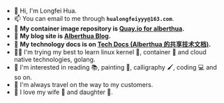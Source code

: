 - 👋 Hi, I'm Longfei Hua.
- 📫 You can email to me through **`hualongfeiyyy@163.com`**.
- 💾 **My container image repository is [Quay.io for alberthua](https://quay.io/user/alberthua).**
- 🔗 **My blog site is [Alberthua Blog](https://alberthua-perl.github.io).**
- 💎 **My technology docs is on [Tech Docs (Alberthua 的共享技术文档)](https://github.com/Alberthua-Perl/tech-docs/blob/master/README.md).**
- 👨‍💻 I'm trying my best to learn linux kernel 🐧, container 🐳 and cloud native technologies, golang.
- 👀 I'm interested in reading 📚, painting 🎨, calligraphy 🖌, coding 💻 and so on.
- 🚄 I'm always travel on the way to my customers.
- 💞 I love my wife 👩 and daughter 👧.

